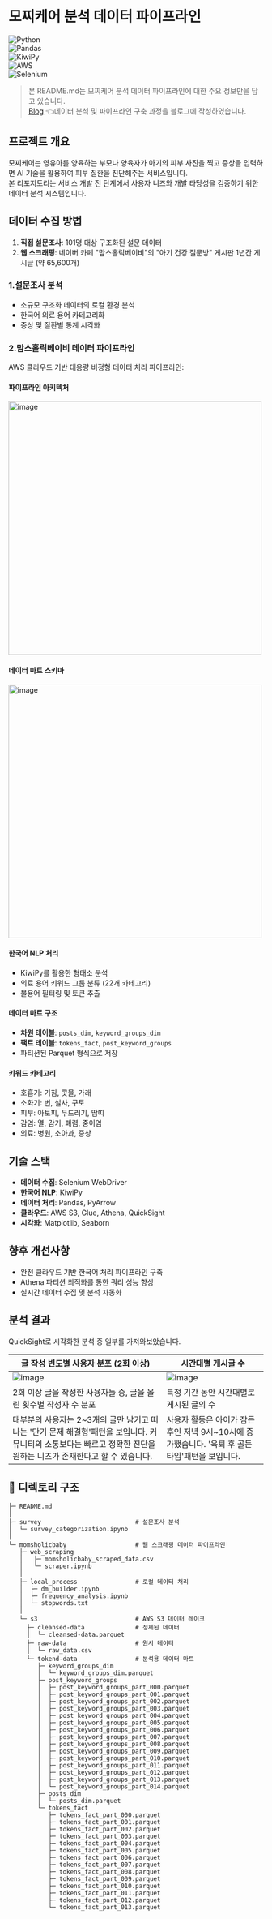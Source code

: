# 모찌케어 분석 데이터 파이프라인

![Python](https://img.shields.io/badge/Python-3.10-blue)  
![Pandas](https://img.shields.io/badge/Pandas-2.0-purple)  
![KiwiPy](https://img.shields.io/badge/KiwiPy-0.16-green)  
![AWS](https://img.shields.io/badge/AWS-S3%2FGlue%2FAthena%2FQuickSight-8C4FFF)  
![Selenium](https://img.shields.io/badge/Selenium-4.0-red) 

> 본 README.md는 모찌케어 분석 데이터 파이프라인에 대한 주요 정보만을 담고 있습니다.  
> [Blog](https://baxdailygit.github.io/projects/mochicare-reflecting-on-data-pipeline) 👈데이터 분석 및 파이프라인 구축 과정을 블로그에 작성하였습니다.   


## 프로젝트 개요

모찌케어는 영유아를 양육하는 부모나 양육자가 아기의 피부 사진을 찍고 증상을 입력하면 AI 기술을 활용하여 피부 질환을 진단해주는 서비스입니다.  
본 리포지토리는 서비스 개발 전 단계에서 사용자 니즈와 개발 타당성을 검증하기 위한 데이터 분석 시스템입니다.

## 데이터 수집 방법

1. **직접 설문조사**: 101명 대상 구조화된 설문 데이터
2. **웹 스크래핑**: 네이버 카페 "맘스홀릭베이비"의 "아기 건강 질문방" 게시판 1년간 게시글 (약 65,600개)

### 1.설문조사 분석
- 소규모 구조화 데이터의 로컬 환경 분석
- 한국어 의료 용어 카테고리화
- 증상 및 질환별 통계 시각화

### 2.맘스홀릭베이비 데이터 파이프라인
AWS 클라우드 기반 대용량 비정형 데이터 처리 파이프라인:

#### 파이프라인 아키텍처
<img width="500" alt="image" src="https://github.com/user-attachments/assets/632987b8-dbf1-42ae-905c-81e427051830" />

#### 데이터 마트 스키마
<img width="500" alt="image" src="https://github.com/user-attachments/assets/da4eb4cf-0f28-4509-bb52-e4e5968baa2b" />

#### 한국어 NLP 처리
- KiwiPy를 활용한 형태소 분석
- 의료 용어 키워드 그룹 분류 (22개 카테고리)
- 불용어 필터링 및 토큰 추출

#### 데이터 마트 구조
- **차원 테이블**: `posts_dim`, `keyword_groups_dim`
- **팩트 테이블**: `tokens_fact`, `post_keyword_groups`
- 파티션된 Parquet 형식으로 저장

#### 키워드 카테고리
- 호흡기: 기침, 콧물, 가래
- 소화기: 변, 설사, 구토  
- 피부: 아토피, 두드러기, 땀띠
- 감염: 열, 감기, 폐렴, 중이염
- 의료: 병원, 소아과, 증상

## 기술 스택

- **데이터 수집**: Selenium WebDriver
- **한국어 NLP**: KiwiPy
- **데이터 처리**: Pandas, PyArrow
- **클라우드**: AWS S3, Glue, Athena, QuickSight
- **시각화**: Matplotlib, Seaborn

## 향후 개선사항

- 완전 클라우드 기반 한국어 처리 파이프라인 구축
- Athena 파티션 최적화를 통한 쿼리 성능 향상
- 실시간 데이터 수집 및 분석 자동화



## 분석 결과

QuickSight로 시각화한 분석 중 일부를 가져와보았습니다.

|글 작성 빈도별 사용자 분포 (2회 이상)|시간대별 게시글 수|
|---|---|
|![image](https://github.com/user-attachments/assets/4ac70cd3-5079-4b77-a676-b43320485133)|![image](https://github.com/user-attachments/assets/375ce3e3-b501-4493-9553-d571a560a9dd)|
|2회 이상 글을 작성한 사용자들 중, 글을 올린 횟수별 작성자 수 분포|특정 기간 동안 시간대별로 게시된 글의 수|
|대부분의 사용자는 2~3개의 글만 남기고 떠나는 '단기 문제 해결형'패턴을 보입니다. 커뮤니티의 소통보다는 빠르고 정확한 진단을 원하는 니즈가 존재한다고 할 수 있습니다.|사용자 활동은 아이가 잠든 후인 저녁 9시~10시에 증가했습니다. '육퇴 후 골든타임'패턴을 보입니다.|




## 📁 디렉토리 구조
```
├─ README.md
│
├─ survey                          # 설문조사 분석
│  └─ survey_categorization.ipynb
│
└─ momsholicbaby                   # 웹 스크래핑 데이터 파이프라인
   ├─ web_scraping
   │   ├─ momsholicbaby_scraped_data.csv
   │   └─ scraper.ipynb
   │
   ├─ local_process                # 로컬 데이터 처리
   │  ├─ dm_builder.ipynb
   │  ├─ frequency_analysis.ipynb
   │  └─ stopwords.txt
   │
   └─ s3                           # AWS S3 데이터 레이크
     ├─ cleansed-data              # 정제된 데이터
     │  └─ cleansed-data.parquet
     ├─ raw-data                   # 원시 데이터
     │  └─ raw_data.csv
     └─ tokend-data                # 분석용 데이터 마트
        ├─ keyword_groups_dim
        │  └─ keyword_groups_dim.parquet
        ├─ post_keyword_groups
        │  ├─ post_keyword_groups_part_000.parquet
        │  ├─ post_keyword_groups_part_001.parquet
        │  ├─ post_keyword_groups_part_002.parquet
        │  ├─ post_keyword_groups_part_003.parquet
        │  ├─ post_keyword_groups_part_004.parquet
        │  ├─ post_keyword_groups_part_005.parquet
        │  ├─ post_keyword_groups_part_006.parquet
        │  ├─ post_keyword_groups_part_007.parquet
        │  ├─ post_keyword_groups_part_008.parquet
        │  ├─ post_keyword_groups_part_009.parquet
        │  ├─ post_keyword_groups_part_010.parquet
        │  ├─ post_keyword_groups_part_011.parquet
        │  ├─ post_keyword_groups_part_012.parquet
        │  ├─ post_keyword_groups_part_013.parquet
        │  └─ post_keyword_groups_part_014.parquet
        ├─ posts_dim
        │  └─ posts_dim.parquet
        └─ tokens_fact
           ├─ tokens_fact_part_000.parquet
           ├─ tokens_fact_part_001.parquet
           ├─ tokens_fact_part_002.parquet
           ├─ tokens_fact_part_003.parquet
           ├─ tokens_fact_part_004.parquet
           ├─ tokens_fact_part_005.parquet
           ├─ tokens_fact_part_006.parquet
           ├─ tokens_fact_part_007.parquet
           ├─ tokens_fact_part_008.parquet
           ├─ tokens_fact_part_009.parquet
           ├─ tokens_fact_part_010.parquet
           ├─ tokens_fact_part_011.parquet
           ├─ tokens_fact_part_012.parquet
           └─ tokens_fact_part_013.parquet
```
